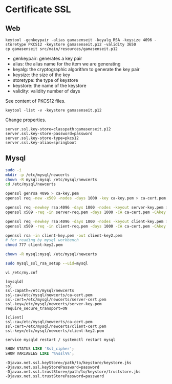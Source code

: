 # Certificate SSL
## Web
```
keytool -genkeypair -alias gamasenseit -keyalg RSA -keysize 4096 -storetype PKCS12 -keystore gamasenseit.p12 -validity 3650
cp gamasenseit src/main/resources/gamasenseit.p12
```

- genkeypair: generates a key pair
- alias: the alias name for the item we are generating
- keyalg: the cryptographic algorithm to generate the key pair
- keysize: the size of the key
- storetype: the type of keystore
- keystore: the name of the keystore
- validity: validity number of days

See content of PKCS12 files.
```
keytool -list -v -keystore gamasenseit.p12
```

Change properties.
```
server.ssl.key-store=classpath:gamasenseit.p12
server.ssl.key-store-password=password
server.ssl.key-store-type=pkcs12
server.ssl.key-alias=springboot
```

## Mysql
```sh
sudo -i
mkdir -p /etc/mysql/newcerts  
chown -R mysql:mysql /etc/mysql/newcerts
cd /etc/mysql/newcerts  

openssl genrsa 4096 > ca-key.pem
openssl req -new -x509 -nodes -days 1000 -key ca-key.pem > ca-cert.pem

openssl req -newkey rsa:4096 -days 1000 -nodes -keyout server-key.pem > server-req.pem
openssl x509 -req -in server-req.pem -days 1000 -CA ca-cert.pem -CAkey ca-key.pem -set_serial 01 > server-cert.pem

openssl req -newkey rsa:4096 -days 1000 -nodes -keyout client-key.pem > client-req.pem 
openssl x509 -req -in client-req.pem -days 1000 -CA ca-cert.pem -CAkey ca-key.pem -set_serial 01 > client-cert.pem

openssl rsa -in client-key.pem -out client-key2.pem
# for reading by mysql workbench
chmod 777 client-key2.pem

chown -R mysql:mysql /etc/mysql/newcerts

sudo mysql_ssl_rsa_setup --uid=mysql
```
`vi /etc/my.cnf`
```
[mysqld]
ssl
ssl-capath=/etc/mysql/newcerts
ssl-ca=/etc/mysql/newcerts/ca-cert.pem
ssl-cert=/etc/mysql/newcerts/server-cert.pem
ssl-key=/etc/mysql/newcerts/server-key.pem
require_secure_transport=ON

[client]
ssl-ca=/etc/mysql/newcerts/ca-cert.pem
ssl-cert=/etc/mysql/newcerts/client-cert.pem
ssl-key=/etc/mysql/newcerts/client-key2.pem
```

`service mysqld restart / systemctl restart mysql`

```sql
SHOW STATUS LIKE 'Ssl_cipher';  
SHOW VARIABLES LIKE '%%ssl%%';
```

```shell
-Djavax.net.ssl.keyStore=/path/to/keystore/keystore.jks
-Djavax.net.ssl.keyStorePassword=password
-Djavax.net.ssl.trustStore=/path/to/keystore/truststore.jks
-Djavax.net.ssl.trustStorePassword=password
```